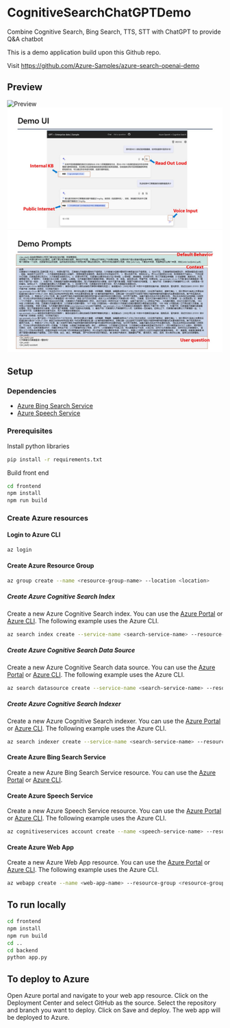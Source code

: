 # CognitiveSearchChatGPTDemo
Combine Cognitive Search, Bing Search, TTS, STT with ChatGPT to provide Q&amp;A chatbot

This is a demo application build upon this Github repo.

Visit https://github.com/Azure-Samples/azure-search-openai-demo


## Preview
![Preview](https://github.com/huqianghui/private-public-domain-qa/assets/7360524/e6cfa9ab-752b-4718-b52c-ac2b228ac944)
![Preview](/docs/images/Slide3.JPG)
![Preview](/docs/images/Slide4.JPG)

## Setup

### Dependencies
- [Azure Bing Search Service](https://docs.microsoft.com/en-us/azure/cognitive-services/bing-web-search/quickstarts/python)
- [Azure Speech Service](https://docs.microsoft.com/en-us/azure/cognitive-services/speech-service/quickstarts/text-to-speech/quickstart-python)

### Prerequisites
Install python libraries
```bash
pip install -r requirements.txt
``` 
Build front end
```bash
cd frontend
npm install
npm run build
```

### Create Azure resources

#### Login to Azure CLI
```bash
az login
```
#### Create Azure Resource Group
```bash
az group create --name <resource-group-name> --location <location>
```


##### Create Azure Cognitive Search Index
Create a new Azure Cognitive Search index.  You can use the [Azure Portal](https://portal.azure.com) or [Azure CLI](https://docs.microsoft.com/en-us/cli/azure/?view=azure-cli-latest).  The following example uses the Azure CLI.

```bash
az search index create --service-name <search-service-name> --resource-group <resource-group-name> --name <index-name> --fields <fields>
```
##### Create Azure Cognitive Search Data Source
Create a new Azure Cognitive Search data source.  You can use the [Azure Portal](https://portal.azure.com) or [Azure CLI](https://docs.microsoft.com/en-us/cli/azure/?view=azure-cli-latest).  The following example uses the Azure CLI.

```bash
az search datasource create --service-name <search-service-name> --resource-group <resource-group-name> --name <data-source-name> --type <data-source-type> --credentials <credentials> --container <container> --data-change-impact <data-change-impact> --data-deletion-impact <data-deletion-impact> --description <description> --data-format <data-format> --eTag <eTag> --name <name> --query <query> --schedule <schedule> --type <type>
```

##### Create Azure Cognitive Search Indexer
Create a new Azure Cognitive Search indexer.  You can use the [Azure Portal](https://portal.azure.com) or [Azure CLI](https://docs.microsoft.com/en-us/cli/azure/?view=azure-cli-latest).  The following example uses the Azure CLI.

```bash
az search indexer create --service-name <search-service-name> --resource-group <resource-group-name> --name <indexer-name> --data-source-name <data-source-name> --target-index-name <index-name> --skillset-name <skillset-name>
```


#### Create Azure Bing Search Service
Create a new Azure Bing Search Service resource.  You can use the [Azure Portal](https://portal.azure.com) or [Azure CLI](https://docs.microsoft.com/en-us/cli/azure/?view=azure-cli-latest).  

#### Create Azure Speech Service
Create a new Azure Speech Service resource.  You can use the [Azure Portal](https://portal.azure.com) or [Azure CLI](https://docs.microsoft.com/en-us/cli/azure/?view=azure-cli-latest). The following example uses the Azure CLI.

```bash
az cognitiveservices account create --name <speech-service-name> --resource-group <resource-group-name> --kind <kind> --sku <sku> --location <location>
```


#### Create Azure Web App
Create a new Azure Web App resource.  You can use the [Azure Portal](https://portal.azure.com) or [Azure CLI](https://docs.microsoft.com/en-us/cli/azure/?view=azure-cli-latest). The following example uses the Azure CLI.

```bash
az webapp create --name <web-app-name> --resource-group <resource-group-name> --plan <app-service-plan-name>
```

## To run locally
```bash
cd frontend
npm install
npm run build
cd ..
cd backend
python app.py
```

## To deploy to Azure
Open Azure portal and navigate to your web app resource.  Click on the Deployment Center and select GitHub as the source.  Select the repository and branch you want to deploy.  Click on Save and deploy.  The web app will be deployed to Azure.




